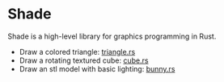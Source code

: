 Shade
=====

Shade is a high-level library for graphics programming in Rust.

* Draw a colored triangle: [triangle.rs](examples/triangle.rs)
* Draw a rotating textured cube: [cube.rs](examples/cube.rs)
* Draw an stl model with basic lighting: [bunny.rs](examples/bunny.rs)
